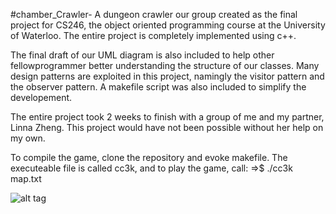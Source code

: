 #chamber_Crawler-
A dungeon crawler our group created as the final project for CS246, the object oriented programming course at the University of Waterloo. The entire project is completely implemented using c++. 

The final draft of our UML diagram is also included to help other fellowprogrammer better understanding the structure of our classes. Many design patterns are exploited in this project, namingly the visitor pattern and the observer pattern. A makefile script was also included to simplify the developement.

The entire project took 2 weeks to finish with a group of me and my partner, Linna Zheng. This project would have not been possible without her help on my own.

To compile the game, clone the repository and evoke makefile. The executeable file is called cc3k, and to play the game, call:
=>$ ./cc3k map.txt

![alt tag](https://raw.github.com/yandayixia/Chamber_Crawler/master/ScreenShot.png)
